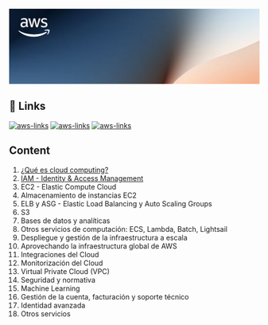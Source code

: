 ![AWS-region-az](/assets/background.png)

## 🔗 Links
[![aws-links](https://img.shields.io/badge/Links_del_curso-orange?style=for-the-badge)](https://blockstellart.com/aws-cloud-practitioner/)
[![aws-links](https://img.shields.io/badge/Examen_de_práctica-orange?style=for-the-badge)](https://d1.awsstatic.com/es_ES/training-and-certification/docs-cloud-practitioner/AWS-Certified-Cloud-Practitioner_Sample-Questions.pdf)
[![aws-links](https://img.shields.io/badge/Nivel_gratuito_de_AWS-orange?style=for-the-badge)](https://aws.amazon.com/es/free/?all-free-tier.sort-by=item.additionalFields.SortRank&all-free-tier.sort-order=asc&awsf.Free_Tier_Types=*all&awsf.Free_Tier_Categories=*all)

## Content
1. [ ¿Qué es cloud computing?](/1.%20Cloud%20Computing/README.md)
2. [ IAM - Identity & Access Management](/2.%20IAM/README.md)
3. EC2 - Elastic Compute Cloud
4. Almacenamiento de instancias EC2
5. ELB y ASG - Elastic Load Balancing y Auto Scaling Groups
6. S3
7. Bases de datos y analíticas
8. Otros servicios de computación: ECS, Lambda, Batch, Lightsail
9. Despliegue y gestión de la infraestructura a escala
10. Aprovechando la infraestructura global de AWS
11. Integraciones del Cloud
12. Monitorización del Cloud
13. Virtual Private Cloud (VPC)
14. Seguridad y normativa
15. Machine Learning
16. Gestión de la cuenta, facturación y soporte técnico
17. Identidad avanzada
18. Otros servicios